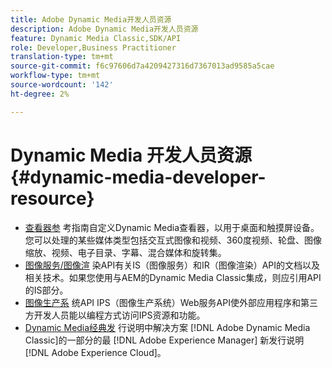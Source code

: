 ```yaml
---
title: Adobe Dynamic Media开发人员资源
description: Adobe Dynamic Media开发人员资源
feature: Dynamic Media Classic,SDK/API
role: Developer,Business Practitioner
translation-type: tm+mt
source-git-commit: f6c97606d7a4209427316d7367013ad9585a5cae
workflow-type: tm+mt
source-wordcount: '142'
ht-degree: 2%

---
```



# Dynamic Media 开发人员资源{#dynamic-media-developer-resource}

* [查看器参](/help/aem-viewers-ref/homeviewers.md)<!-- (https://experienceleague.adobe.com/docs/dynamic-media-developer-resources/library/home.html?lang=en) -->
考指南自定义Dynamic Media查看器，以用于桌面和触摸屏设备。您可以处理的某些媒体类型包括交互式图像和视频、360度视频、轮盘、图像缩放、视频、电子目录、字幕、混合媒体和旋转集。
* [图像服务/图像渲](/help/aem-is-ir-api/homeisir.md)<!-- (https://experienceleague.adobe.com/docs/dynamic-media-developer-resources/image-serving-api/home.html?lang=en) -->
染API有关IS（图像服务）和IR（图像渲染）API的文档以及相关技术。如果您使用与AEM的Dynamic Media Classic集成，则应引用API的IS部分。
* [图像生产系](/help/aem-ips-api/c-overview.md)
统API IPS（图像生产系统）Web服务API使外部应用程序和第三方开发人员能以编程方式访问IPS资源和功能。
* [Dynamic Media经典发](/help/s7-release-notes/s7rn2017.md)
行说明中解决方案 [!DNL Adobe Dynamic Media Classic]的一部分的最 [!DNL Adobe Experience Manager] 新发行说明 [!DNL Adobe Experience Cloud]。